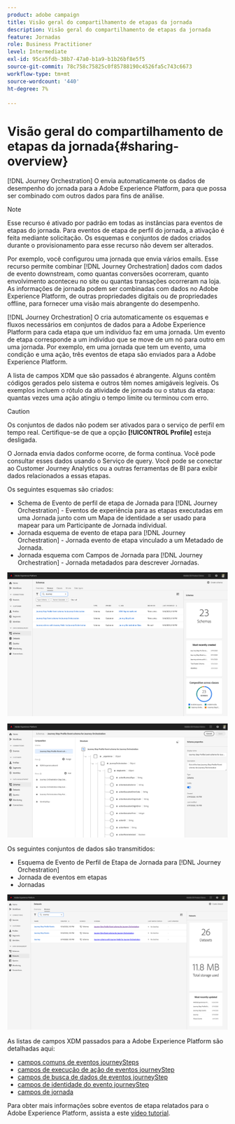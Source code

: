 ```yaml
---
product: adobe campaign
title: Visão geral do compartilhamento de etapas da jornada
description: Visão geral do compartilhamento de etapas da jornada
feature: Jornadas
role: Business Practitioner
level: Intermediate
exl-id: 95ca5fdb-38b7-47a0-b1a9-b1b26bf8e5f5
source-git-commit: 78c758c75825c0f85788190c4526fa5c743c6673
workflow-type: tm+mt
source-wordcount: '440'
ht-degree: 7%

---
```


# Visão geral do compartilhamento de etapas da jornada{#sharing-overview}

[!DNL Journey Orchestration] O envia automaticamente os dados de desempenho do jornada para a Adobe Experience Platform, para que possa ser combinado com outros dados para fins de análise.

>[!NOTE]
>
>Esse recurso é ativado por padrão em todas as instâncias para eventos de etapas do jornada. Para eventos de etapa de perfil do jornada, a ativação é feita mediante solicitação. Os esquemas e conjuntos de dados criados durante o provisionamento para esse recurso não devem ser alterados.

Por exemplo, você configurou uma jornada que envia vários emails. Esse recurso permite combinar [!DNL Journey Orchestration] dados com dados de evento downstream, como quantas conversões ocorreram, quanto envolvimento aconteceu no site ou quantas transações ocorreram na loja. As informações de jornada podem ser combinadas com dados no Adobe Experience Platform, de outras propriedades digitais ou de propriedades offline, para fornecer uma visão mais abrangente do desempenho.

[!DNL Journey Orchestration] O cria automaticamente os esquemas e fluxos necessários em conjuntos de dados para a Adobe Experience Platform para cada etapa que um indivíduo faz em uma jornada. Um evento de etapa corresponde a um indivíduo que se move de um nó para outro em uma jornada. Por exemplo, em uma jornada que tem um evento, uma condição e uma ação, três eventos de etapa são enviados para a Adobe Experience Platform.

A lista de campos XDM que são passados é abrangente. Alguns contêm códigos gerados pelo sistema e outros têm nomes amigáveis legíveis. Os exemplos incluem o rótulo da atividade de jornada ou o status da etapa: quantas vezes uma ação atingiu o tempo limite ou terminou com erro.

>[!CAUTION]
>
>Os conjuntos de dados não podem ser ativados para o serviço de perfil em tempo real. Certifique-se de que a opção **[!UICONTROL Profile]** esteja desligada.

O Jornada envia dados conforme ocorre, de forma contínua. Você pode consultar esses dados usando o Serviço de query. Você pode se conectar ao Customer Journey Analytics ou a outras ferramentas de BI para exibir dados relacionados a essas etapas.

Os seguintes esquemas são criados:

* Schema de Evento de perfil de etapa de Jornada para [!DNL Journey Orchestration] - Eventos de experiência para as etapas executadas em uma Jornada junto com um Mapa de identidade a ser usado para mapear para um Participante de Jornada individual.
* Jornada esquema de evento de etapa para [!DNL Journey Orchestration] - Jornada evento de etapa vinculado a um Metadado de Jornada.
* Jornada esquema com Campos de Jornada para [!DNL Journey Orchestration] - Jornada metadados para descrever Jornadas.

![](../assets/sharing1.png)

![](../assets/sharing2.png)

Os seguintes conjuntos de dados são transmitidos:

* Esquema de Evento de Perfil de Etapa de Jornada para [!DNL Journey Orchestration]
* Jornada de eventos em etapas
* Jornadas

![](../assets/sharing3.png)

As listas de campos XDM passados para a Adobe Experience Platform são detalhadas aqui:

* [campos comuns de eventos journeySteps](../building-journeys/sharing-common-fields.md)
* [campos de execução de ação de eventos journeyStep](../building-journeys/sharing-execution-fields.md)
* [campos de busca de dados de eventos journeyStep](../building-journeys/sharing-fetch-fields.md)
* [campos de identidade do evento journeyStep](../building-journeys/sharing-identity-fields.md)
* [campos de jornada](../building-journeys/sharing-journey-fields.md)

Para obter mais informações sobre eventos de etapa relatados para o Adobe Experience Platform, assista a este [vídeo tutorial](https://experienceleague.adobe.com/docs/journey-orchestration-learn/tutorials/reporting-step-events-to-adobe-experience-platform.html).
